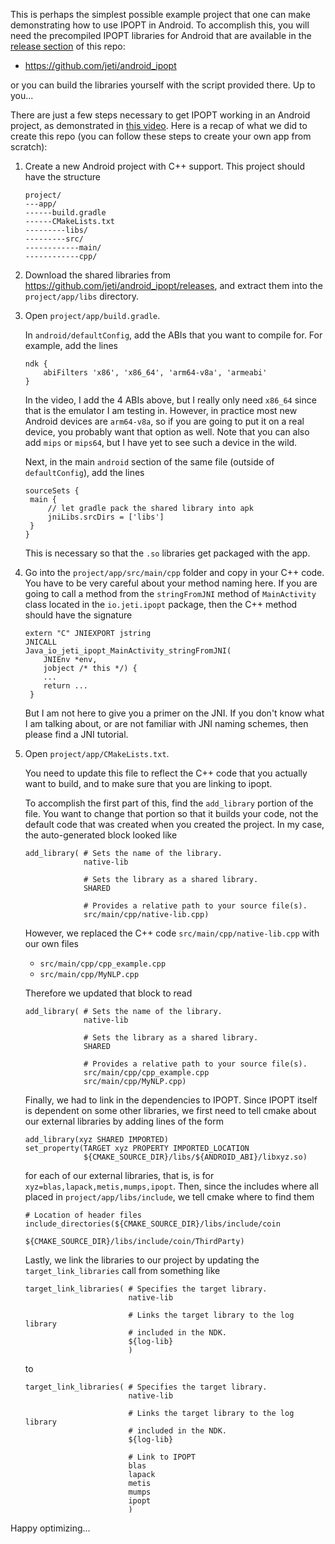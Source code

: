 This is perhaps the simplest possible example project that one can make demonstrating how to use IPOPT in Android. To accomplish this, you will need the precompiled IPOPT libraries for Android that are available in the [release section](https://github.com/jeti/android_ipopt/releases) of this repo:

- https://github.com/jeti/android_ipopt

or you can build the libraries yourself with the script provided there. Up to you...

There are just a few steps necessary to get IPOPT working in an Android project, as demonstrated in [this video](https://youtu.be/7hNbvoRIvZE). Here is a recap of what we did to create this repo (you can follow these steps to create your own app from scratch):

1. Create a new Android project with C++ support. This project should have the structure 

   ```
   project/
   ---app/
   ------build.gradle
   ------CMakeLists.txt
   ---------libs/
   ---------src/
   ------------main/
   ------------cpp/   
   ```

2. Download the shared libraries from https://github.com/jeti/android_ipopt/releases, and extract them into the `project/app/libs` directory.

3. Open `project/app/build.gradle`. 

   In `android/defaultConfig`, add the ABIs that you want to compile for. For example, add the lines

   ```
   ndk {
       abiFilters 'x86', 'x86_64', 'arm64-v8a', 'armeabi'
   }
   ```

   In the video, I add the 4 ABIs above, but I really only need `x86_64` since that is the emulator I am testing in. However, in practice most new Android devices are `arm64-v8a`, so if you are going to put it on a real device, you probably want that option as well. Note that you can also add `mips` or `mips64`, but I have yet to see such a device in the wild.

   Next, in the main `android` section of the same file (outside of `defaultConfig`), add the lines

   ```
   sourceSets {
   	main {
   		// let gradle pack the shared library into apk
   		jniLibs.srcDirs = ['libs']
   	}
   }
   ```

   This is necessary so that the `.so` libraries get packaged with the app. 

4. Go into the `project/app/src/main/cpp` folder and copy in your C++ code. You have to be very careful about your method naming here. If you are going to call a method from the `stringFromJNI` method of `MainActivity` class located in the `io.jeti.ipopt` package, then the C++ method should have the signature

   ```
   extern "C" JNIEXPORT jstring
   JNICALL
   Java_io_jeti_ipopt_MainActivity_stringFromJNI(
       JNIEnv *env,
       jobject /* this */) {
       ...
       return ...
    }

   ```

   But I am not here to give you a primer on the JNI. If you don't know what I am talking about, or are not familiar with JNI naming schemes, then please find a JNI tutorial. 

5. Open `project/app/CMakeLists.txt`. 

   You need to update this file to reflect the C++ code that you actually want to build, and to make sure that you are linking to ipopt. 

   To accomplish the first part of this, find the `add_library` portion of the file. You want to change that portion so that it builds your code, not the default code that was created when you created the project. In my case, the auto-generated block looked like 

   ```
   add_library( # Sets the name of the library.
                native-lib

                # Sets the library as a shared library.
                SHARED

                # Provides a relative path to your source file(s).
                src/main/cpp/native-lib.cpp)
   ```

   However, we replaced the C++ code `src/main/cpp/native-lib.cpp` with our own files 

   - `src/main/cpp/cpp_example.cpp`
   - `src/main/cpp/MyNLP.cpp`

   Therefore we updated that block to read

   ```
   add_library( # Sets the name of the library.
                native-lib

                # Sets the library as a shared library.
                SHARED

                # Provides a relative path to your source file(s).
                src/main/cpp/cpp_example.cpp
                src/main/cpp/MyNLP.cpp)
   ```

   Finally, we had to link in the dependencies to IPOPT. Since IPOPT itself is dependent on some other libraries, we first need to tell cmake about our external libraries by adding lines of the form

   ```
   add_library(xyz SHARED IMPORTED)
   set_property(TARGET xyz PROPERTY IMPORTED_LOCATION  
                ${CMAKE_SOURCE_DIR}/libs/${ANDROID_ABI}/libxyz.so)
   ```

   for each of our external libraries, that is, is for `xyz=blas,lapack,metis,mumps,ipopt`. Then, since the includes where all placed in `project/app/libs/include`, we tell cmake where to find them

   ```
   # Location of header files
   include_directories(${CMAKE_SOURCE_DIR}/libs/include/coin
                       ${CMAKE_SOURCE_DIR}/libs/include/coin/ThirdParty)
   ```

   Lastly, we link the libraries to our project by updating the `target_link_libraries` call from something like 

   ```
   target_link_libraries( # Specifies the target library.
                          native-lib

                          # Links the target library to the log library
                          # included in the NDK.
                          ${log-lib}
                          )
   ```

   to 

   ```
   target_link_libraries( # Specifies the target library.
                          native-lib

                          # Links the target library to the log library
                          # included in the NDK.
                          ${log-lib}

                          # Link to IPOPT
                          blas
                          lapack
                          metis
                          mumps
                          ipopt
                          )
   ```



Happy optimizing...

